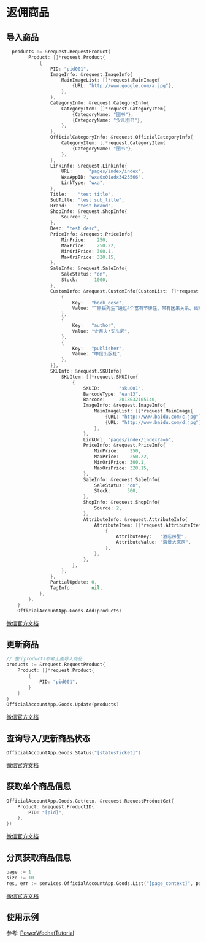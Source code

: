 # 返佣商品

## 导入商品
``` go
  products := &request.RequestProduct{
		Product: []*request.Product{
			{
				PID: "pid001",
				ImageInfo: &request.ImageInfo{
					MainImageList: []*request.MainImage{
						{URL: "http://www.google.com/a.jpg"},
					},
				},
				CategoryInfo: &request.CategoryInfo{
					CategoryItem: []*request.CategoryItem{
						{CategoryName: "图书"},
						{CategoryName: "少儿图书"},
					},
				},
				OfficialCategoryInfo: &request.OfficialCategoryInfo{
					CategoryItem: []*request.CategoryItem{
						{CategoryName: "图书"},
					},
				},
				LinkInfo: &request.LinkInfo{
					URL:      "pages/index/index",
					WxaAppID: "wxa0x01adx3423566",
					LinkType: "wxa",
				},
				Title:    "test title",
				SubTitle: "test sub_title",
				Brand:    "test brand",
				ShopInfo: &request.ShopInfo{
					Source: 2,
				},
				Desc: "test desc",
				PriceInfo: &request.PriceInfo{
					MinPrice:    250,
					MaxPrice:    250.22,
					MinOriPrice: 300.1,
					MaxOriPrice: 320.15,
				},
				SaleInfo: &request.SaleInfo{
					SaleStatus: "on",
					Stock:      1000,
				},
				CustomInfo: &request.CustomInfo{CustomList: []*request.Custom{
					{
						Key:   "book_desc",
						Value: "“熊猫先生”通过4个富有节律性、带有因果关系、幽默风趣，又有正反对比的故事，让小朋友明白礼仪的重要性。",
					},
					{
						Key:   "author",
						Value: "史蒂夫•安东尼",
					},
					{
						Key:   "publisher",
						Value: "中信出版社",
					},
				}},
				SKUInfo: &request.SKUInfo{
					SKUItem: []*request.SKUItem{
						{
							SKUID:       "sku001",
							BarcodeType: "ean13",
							Barcode:     2018032105140,
							ImageInfo: &request.ImageInfo{
								MainImageList: []*request.MainImage{
									{URL: "http://www.baidu.com/c.jpg"},
									{URL: "http://www.baidu.com/d.jpg"},
								},
							},
							LinkUrl: "pages/index/index?a=b",
							PriceInfo: &request.PriceInfo{
								MinPrice:    250,
								MaxPrice:    250.22,
								MinOriPrice: 300.1,
								MaxOriPrice: 320.15,
							},
							SaleInfo: &request.SaleInfo{
								SaleStatus: "on",
								Stock:      500,
							},
							ShopInfo: &request.ShopInfo{
								Source: 2,
							},
							AttributeInfo: &request.AttributeInfo{
								AttributeItem: []*request.AttributeItem{
									{
										AttributeKey:   "酒店房型",
										AttributeValue: "海景大床房",
									},
								},
							},
						},
					},
				},
				PartialUpdate: 0,
				TagInfo:       nil,
			},
		},
	}
	OfficialAccountApp.Goods.Add(products)
```
[微信官方文档](https://mp.weixin.qq.com/cgi-bin/announce?action=getannouncement&key=11533749572M9ODP&version=1&lang=zh_CN&platform=2)


## 更新商品
``` go
// 整个products参考上面导入商品
products := &request.RequestProduct{
	Product: []*request.Product{
		{
			PID: "pid001",
		}
	}
}	
OfficialAccountApp.Goods.Update(products)
```
[微信官方文档](https://mp.weixin.qq.com/cgi-bin/announce?action=getannouncement&key=11533749572M9ODP&version=1&lang=zh_CN&platform=2)

## 查询导入/更新商品状态
``` go
OfficialAccountApp.Goods.Status("[statusTicket]")
```
[微信官方文档](https://mp.weixin.qq.com/cgi-bin/announce?action=getannouncement&key=11533749572M9ODP&version=1&lang=zh_CN&platform=2)

## 获取单个商品信息
``` go
OfficialAccountApp.Goods.Get(ctx, &request.RequestProductGet{
	Product: &request.ProductID{
		PID: "[pid]",
	},
})
```
[微信官方文档](https://mp.weixin.qq.com/cgi-bin/announce?action=getannouncement&key=11533749572M9ODP&version=1&lang=zh_CN&platform=2)

## 分页获取商品信息
``` go
page := 1
size := 10
res, err := services.OfficialAccountApp.Goods.List("[page_context]", page, size)
```
[微信官方文档](https://mp.weixin.qq.com/cgi-bin/announce?action=getannouncement&key=11533749572M9ODP&version=1&lang=zh_CN&platform=2)

## 使用示例
参考: [PowerWechatTutorial](https://github.com/ArtisanCloud/PowerWechatTutorial/blob/master/controllers/official-account/goods.go)
